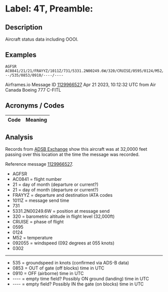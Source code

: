 # Label: 4T, Preamble: 

## Description
Aircraft status data including OOOI.

## Examples
```
AGFSR AC0841/21/21/FRAYYZ/1011Z/731/5331.2N00249.6W/320/CRUISE/0595/0124/M52/092055/0302/---/535/0853/0910/----/----
```
Airframes.io Message ID [1129966527](https://app.airframes.io/messages/1129966527) Apr 21 2023, 10:12:32 UTC from Air Canada Boeing 777 C-FITL

## Acronyms / Codes
Code | Meaning
---- | -------


## Analysis

Records from [ADSB Exchange](https://globe.adsbexchange.com/?icao=c0171a&lat=53.536&lon=-3.049&zoom=11.5&showTrace=2023-04-21&trackLabels) show this aircraft was at 32,0000 feet passing over this location at the time the message was recorded.

Reference message [1129966527](https://app.airframes.io/messages/1129966527).

 - AGFSR
 - AC0841 = flight number
 - 21 = day of month (departure or current?)
 - 21 = day of month (departure or current?)
 - FRAYYZ = departure and destination IATA codes
 - 1011Z = message send time
 - 731
 - 5331.2N00249.6W = position at message send
 - 320 = barometric altitude in flight level (32,000ft)
 - CRUISE = phase of flight
 - 0595
 - 0124
 - M52 = temperature
 - 092055 = windspeed (092 degrees at 055 knots)
 - 0302
 - ---
 - 535 = groundspeed in knots (confirmed via ADS-B data)
 - 0853 = OUT of gate (off blocks) time in UTC
 - 0910 = OFF (airborne) time in UTC
 - ---- = empty time field? Possibly ON ground (landing) time in UTC
 - ---- = empty field? Possibly IN the gate (on blocks) time in UTC
